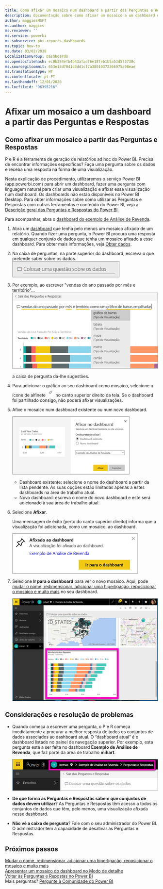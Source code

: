 ```yaml
---
title: Como afixar um mosaico num dashboard a partir das Perguntas e Respostas
description: documentação sobre como afixar um mosaico a um dashboard do Power BI a partir da caixa de Perguntas e Respostas
author: maggiesMSFT
ms.author: maggies
ms.reviewer: ''
ms.service: powerbi
ms.subservice: pbi-reports-dashboards
ms.topic: how-to
ms.date: 03/02/2018
LocalizationGroup: Dashboards
ms.openlocfilehash: ec0b384efb4b43afad76e18feb1b5a53d5f3738c
ms.sourcegitcommit: 653e18d7041d3dd1cf7a38010372366975a98eae
ms.translationtype: HT
ms.contentlocale: pt-PT
ms.lasthandoff: 12/01/2020
ms.locfileid: "96395216"
---
```

# <a name="pin-a-tile-to-a-dashboard-from-qa"></a>Afixar um mosaico a um dashboard a partir das Perguntas e Respostas
## <a name="how-to-pin-a-tile-from-qa"></a>Como afixar um mosaico a partir das Perguntas e Respostas
P e R é a ferramenta de geração de relatórios ad hoc do Power BI. Precisa de encontrar informações específicas? Faça uma pergunta sobre os dados e receba uma resposta na forma de uma visualização.

Nesta explicação de procedimento, utilizaremos o serviço Power BI (app.powerbi.com) para abrir um dashboard, fazer uma pergunta com linguagem natural para criar uma visualização e afixar essa visualização num dashboard. Os dashboards não estão disponíveis no Power BI Desktop. Para obter informações sobre como utilizar as Perguntas e Respostas com outras ferramentas e conteúdo do Power BI, veja a [Descrição geral das Perguntas e Respostas do Power BI](../consumer/end-user-q-and-a.md). 

Para acompanhar, abra o [dashboard do exemplo de Análise de Revenda](sample-retail-analysis.md).


1. Abra um [dashboard](../consumer/end-user-dashboards.md) que tenha pelo menos um mosaico afixado de um relatório. Quando fizer uma pergunta, o Power BI procura uma resposta em qualquer conjunto de dados que tenha um mosaico afixado a esse dashboard.  Para obter mais informações, veja [Obter dados](../connect-data/service-get-data.md).
2. Na caixa de perguntas, na parte superior do dashboard, escreva o que pretende saber sobre os dados.  
   ![caixa de perguntas das Perguntas e Respostas](media/service-dashboard-pin-tile-from-q-and-a/power-bi-question-box.png)
3. Por exemplo, ao escrever "vendas do ano passado por mês e território"...  
   ![escrever uma pergunta](media/service-dashboard-pin-tile-from-q-and-a/power-bi-type-q-and-a.png)

   a caixa de pergunta dá-lhe sugestões.
4. Para adicionar o gráfico ao seu dashboard como mosaico, selecione o ícone de alfinete ![Ícone de afixar](media/service-dashboard-pin-tile-from-q-and-a/pbi_pintile.png) no canto superior direito da tela. Se o dashboard foi partilhado consigo, não poderá afixar visualizações.

5. Afixe o mosaico num dashboard existente ou num novo dashboard.

   ![Caixa de diálogo Afixar no dashboard](media/service-dashboard-pin-tile-from-q-and-a/power-bi-pin-to-dashboard.png)

   * Dashboard existente: selecione o nome do dashboard a partir da lista pendente. As suas opções estão limitadas apenas a estes dashboards na área de trabalho atual.
   * Novo dashboard: escreva o nome do novo dashboard e este será adicionado à sua área de trabalho atual.

6. Selecione **Afixar**.

   Uma mensagem de êxito (perto do canto superior direito) informa que a visualização foi adicionada, como um mosaico, ao dashboard.  

   ![Afixado ao dashboard](media/service-dashboard-pin-tile-from-q-and-a/power-bi-pin.png)
7. Selecione **Ir para o dashboard** para ver o novo mosaico. Aqui, pode [mudar o nome, redimensionar, adicionar uma hiperligação, reposicionar o mosaico e muito mais](service-dashboard-edit-tile.md) no seu dashboard.

   ![dashboard com mosaicos](media/service-dashboard-pin-tile-from-q-and-a/power-bi-pinned.png)

## <a name="considerations-and-troubleshooting"></a>Considerações e resolução de problemas
* Quando começa a escrever uma pergunta, o P e R começa imediatamente a procurar a melhor resposta de todos os conjuntos de dados associados ao dashboard atual.  O “dashboard atual” é o dashboard listado no painel de navegação superior. Por exemplo, esta pergunta está a ser feita no dashboard **Exemplo de Análise de Revenda**, que faz parte da área de trabalho **mihart**.

  ![trilhos](media/service-dashboard-pin-tile-from-q-and-a/power-bi-navbar.png)
* **De que forma as Perguntas e Respostas sabem que conjuntos de dados devem utilizar**?  As Perguntas e Respostas têm acesso a todos os conjuntos de dados que têm, pelo menos, uma visualização afixada nesse dashboard.

* **Não vê a caixa de pergunta**? Fale com o seu administrador do Power BI. O administrador tem a capacidade de desativar as Perguntas e Respostas.


## <a name="next-steps"></a>Próximos passos
[Mudar o nome, redimensionar, adicionar uma hiperligação, reposicionar o mosaico e muito mais](service-dashboard-edit-tile.md)    
[Apresentar um mosaico do dashboard no Modo de detalhe](../consumer/end-user-focus.md)     
[Voltar às Perguntas e Repostas no Power BI](../consumer/end-user-q-and-a.md)  
Mais perguntas? [Pergunte à Comunidade do Power BI](https://community.powerbi.com/)
